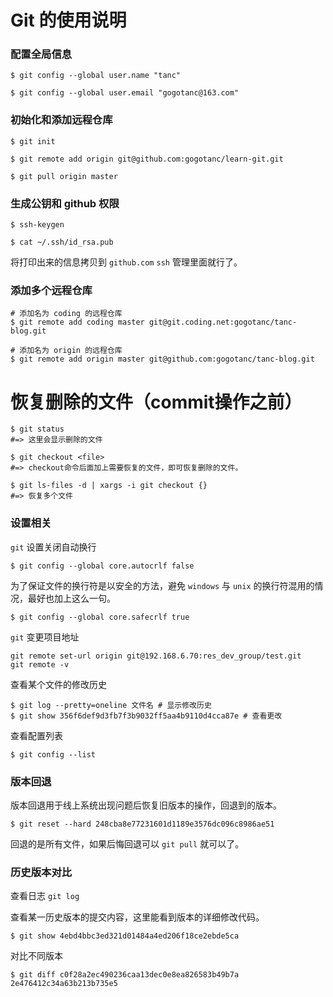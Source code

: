 # Git 的使用说明

### 配置全局信息

```shell
$ git config --global user.name "tanc"

$ git config --global user.email "gogotanc@163.com"
```


### 初始化和添加远程仓库

```shell
$ git init

$ git remote add origin git@github.com:gogotanc/learn-git.git

$ git pull origin master
```

### 生成公钥和 github 权限

```shell
$ ssh-keygen

$ cat ~/.ssh/id_rsa.pub
```

将打印出来的信息拷贝到 `github.com` `ssh` 管理里面就行了。

### 添加多个远程仓库

```shell
# 添加名为 coding 的远程仓库
$ git remote add coding master git@git.coding.net:gogotanc/tanc-blog.git

# 添加名为 origin 的远程仓库
$ git remote add origin master git@github.com:gogotanc/tanc-blog.git 
```

# 恢复删除的文件（commit操作之前）

```shell
$ git status
#=> 这里会显示删除的文件

$ git checkout <file>
#=> checkout命令后面加上需要恢复的文件，即可恢复删除的文件。
```

```shell
$ git ls-files -d | xargs -i git checkout {}
#=> 恢复多个文件
```

### 设置相关

`git` 设置关闭自动换行

```shell
$ git config --global core.autocrlf false 
```

为了保证文件的换行符是以安全的方法，避免 `windows` 与 `unix` 的换行符混用的情况，最好也加上这么一句。 

```shell
$ git config --global core.safecrlf true
```

`git` 变更项目地址

```shell
git remote set-url origin git@192.168.6.70:res_dev_group/test.git 
git remote -v
```

查看某个文件的修改历史

```shell
$ git log --pretty=oneline 文件名 # 显示修改历史 
$ git show 356f6def9d3fb7f3b9032ff5aa4b9110d4cca87e # 查看更改
```

查看配置列表

```shell
$ git config --list
```

### 版本回退

版本回退用于线上系统出现问题后恢复旧版本的操作，回退到的版本。

```shell
$ git reset --hard 248cba8e77231601d1189e3576dc096c8986ae51 
```

回退的是所有文件，如果后悔回退可以 `git pull` 就可以了。

### 历史版本对比

查看日志 `git log`

查看某一历史版本的提交内容，这里能看到版本的详细修改代码。

```shell
$ git show 4ebd4bbc3ed321d01484a4ed206f18ce2ebde5ca
```

对比不同版本

```shell
$ git diff c0f28a2ec490236caa13dec0e8ea826583b49b7a 2e476412c34a63b213b735e5
```

